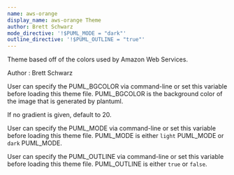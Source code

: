 ```yaml
---
name: aws-orange
display_name: aws-orange Theme
author: Brett Schwarz
mode_directive: '!$PUML_MODE = "dark"'
outline_directive: '!$PUML_OUTLINE = "true"'
---
```

Theme based off of the colors used by Amazon Web Services.

Author
: Brett Schwarz

User can specify the PUML_BGCOLOR via command-line or set this variable before loading this theme file.
PUML_BGCOLOR is the background color of the image that is generated by plantuml.

If no gradient is given, default to 20.

User can specify the PUML_MODE via command-line or set this variable before loading this theme file.
PUML_MODE is either `light` PUML_MODE or `dark` PUML_MODE.

User can specify the PUML_OUTLINE via command-line or set this variable before loading this theme file.
PUML_OUTLINE is either `true` or `false`.
